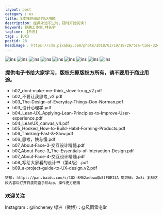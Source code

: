 ```yaml
---
layout: post
category : ux
title: 8本推荐阅读的UX书籍
description: 经典永远不过时，随时开始阅读！
keyword: 麒麟工作室,林长宇
tagline: 【日志】
tags : [UX]
postid: 28
headimage : https://cdn.pixabay.com/photo/2018/03/19/18/20/tea-time-3240766_960_720.jpg
---
```


![ins](/images/2020/20200103/page1.png)
![ins](/images/2020/20200103/page2.png)
![ins](/images/2020/20200103/page3.png)
![ins](/images/2020/20200103/page4.png)
![ins](/images/2020/20200103/page5.png)
![ins](/images/2020/20200103/page6.png)
![ins](/images/2020/20200103/page7.png)
![ins](/images/2020/20200103/page8.png)
![ins](/images/2020/20200103/page9.png)



 ### 提供电子书给大家学习，版权归原版权方所有，请不要用于商业用途。

 * b02_dont-make-me-think_steve-krug_v2.pdf
 * b02_不要让我思考_v2.pdf
 * b03_The-Design-of-Everyday-Things-Don-Norman.pdf
 * b03_设计心理学.pdf
 * b04_Lean-UX_Applying-Lean-Principles-to-Improve-User-experience.pdf
 * b04_LeanUX_canvas_v4.pdf
 * b05_Hooked_How-to-Build-Habit-Forming-Products.pdf
 * b06_Thinking-Fast-&-Slow.pdf
 * b06_思考，快与慢.pdf
 * b07_About-Face-3-交互设计精髓.pdf
 * b07_About-Face-3_The-Essentials-of-Interaction-Design.pdf
 * b07_About-Face-4-交互设计精髓.pdf
 * b08_写给大家看的设计书（第4版）.pdf
 * b09_a-project-guide-to-UX-design_v2.pdf

```
链接: https://pan.baidu.com/s/1OX-8M62xebwuQbStFORI3A 提取码: 2m8i 复制这段内容后打开百度网盘手机App，操作更方便哦
```

 ### 欢迎关注

Instagram：@lincheney
绿洲（微博）：@风雨雷电堂
